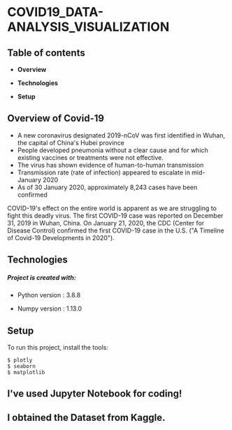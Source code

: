 # COVID19_DATA-ANALYSIS_VISUALIZATION
## Table of contents

* **Overview**

* **Technologies**

* **Setup**

## Overview of Covid-19
 * A new coronavirus designated 2019-nCoV was first identified in Wuhan, the capital of China's Hubei province
 * People developed pneumonia without a clear cause and for which existing vaccines or treatments were not effective.
 * The virus has shown evidence of human-to-human transmission
 * Transmission rate (rate of infection) appeared to escalate in mid-January 2020
 * As of 30 January 2020, approximately 8,243 cases have been confirmed

 COVID-19's effect on the entire world is apparent as we are struggling to fight this deadly virus. The first COVID-19 case was reported on December 31, 2019 in Wuhan, China. On January 21, 2020, the CDC (Center for Disease Control) confirmed the first COVID-19 case in the U.S. ("A Timeline of Covid-19 Developments in 2020").


 ## Technologies
##### Project is created with:
* Python version : 3.8.8

* Numpy version : 1.13.0


## Setup
To run this project, install the tools:

```
$ plotly
$ seaborn 
$ matplotlib
```

## I've used Jupyter Notebook for coding!

## I obtained the Dataset from Kaggle.
